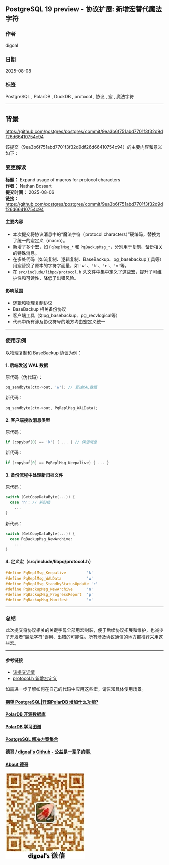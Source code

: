 ## PostgreSQL 19 preview - 协议扩展: 新增宏替代魔法字符  
                                          
### 作者                                          
digoal                                          
                                          
### 日期                                          
2025-08-08                                          
                                          
### 标签                                          
PostgreSQL , PolarDB , DuckDB , protocol , 协议 , 宏 , 魔法字符    
                                          
----                                          
                                          
## 背景       
https://github.com/postgres/postgres/commit/9ea3b6f751abd7701f3f32d9df26d66410754c94    
  
该提交（9ea3b6f751abd7701f3f32d9df26d66410754c94）的主要内容和意义如下：  
  
### 变更解读  
  
**标题：** Expand usage of macros for protocol characters    
**作者：** Nathan Bossart    
**提交时间：** 2025-08-06    
**链接：** https://github.com/postgres/postgres/commit/9ea3b6f751abd7701f3f32d9df26d66410754c94  
  
#### 主要内容  
  
- 本次提交将协议消息中的“魔法字符（protocol characters）”硬编码，替换为了统一的宏定义（macro）。  
- 新增了多个宏，如 `PqReplMsg_*` 和 `PqBackupMsg_*`，分别用于复制、备份相关的特殊消息。  
- 在多处代码（如流复制、逻辑复制、BaseBackup、pg_basebackup工具等）用宏替换了原本的字符字面量，如 `'w'`、`'k'`、`'r'`、`'m'`等。  
- 在 `src/include/libpq/protocol.h` 头文件中集中定义了这些宏，提升了可维护性和可读性，降低了出错风险。  
  
#### 影响范围  
- 逻辑和物理复制协议  
- BaseBackup 相关备份协议  
- 客户端工具（如pg_basebackup、pg_recvlogical等）  
- 代码中所有涉及协议符号的地方均由宏定义统一  
  
---  
  
### 使用示例  
  
以物理复制和 BaseBackup 协议为例：  
  
#### 1. 后端发送 WAL 数据  
  
原代码（伪代码）：  
```c  
pq_sendbyte(ctx->out, 'w'); // 发送WAL数据  
```  
新代码：  
```c  
pq_sendbyte(ctx->out, PqReplMsg_WALData);  
```  
  
#### 2. 客户端接收消息类型  
  
原代码：  
```c  
if (copybuf[0] == 'k') { ... } // 保活消息  
```  
新代码：  
```c  
if (copybuf[0] == PqReplMsg_Keepalive) { ... }  
```  
  
#### 3. 备份流程中处理新归档文件  
  
原代码：  
```c  
switch (GetCopyDataByte(...)) {  
  case 'n': // 新归档  
    ...  
}  
```  
新代码：  
```c  
switch (GetCopyDataByte(...)) {  
  case PqBackupMsg_NewArchive:  
    ...  
}  
```  
  
#### 4. 定义宏（src/include/libpq/protocol.h）  
```c  
#define PqReplMsg_Keepalive         'k'  
#define PqReplMsg_WALData           'w'  
#define PqReplMsg_StandbyStatusUpdate 'r'  
#define PqBackupMsg_NewArchive      'n'  
#define PqBackupMsg_ProgressReport  'p'  
#define PqBackupMsg_Manifest        'm'  
```  
  
---  
  
### 总结  
  
此次提交将协议相关的关键字母全部用宏封装，便于后续协议拓展和维护，也减少了开发者“魔法字符”误用、出错的可能性。所有涉及协议通信的地方都推荐采用这些宏。  
  
---  
  
#### 参考链接  
  
- [该提交详情](https://github.com/postgres/postgres/commit/9ea3b6f751abd7701f3f32d9df26d66410754c94)  
- [protocol.h 新增宏定义](https://github.com/postgres/postgres/commit/9ea3b6f751abd7701f3f32d9df26d66410754c94#diff-7b326e56b0a391d2b8a79c5e605e9a4c82b3c4b73798ce9f21aa94e5e54e1a36)  
  
如需进一步了解如何在自己的代码中应用这些宏，请告知具体使用场景。  
  
  
#### [期望 PostgreSQL|开源PolarDB 增加什么功能?](https://github.com/digoal/blog/issues/76 "269ac3d1c492e938c0191101c7238216")
  
  
#### [PolarDB 开源数据库](https://openpolardb.com/home "57258f76c37864c6e6d23383d05714ea")
  
  
#### [PolarDB 学习图谱](https://www.aliyun.com/database/openpolardb/activity "8642f60e04ed0c814bf9cb9677976bd4")
  
  
#### [PostgreSQL 解决方案集合](../201706/20170601_02.md "40cff096e9ed7122c512b35d8561d9c8")
  
  
#### [德哥 / digoal's Github - 公益是一辈子的事.](https://github.com/digoal/blog/blob/master/README.md "22709685feb7cab07d30f30387f0a9ae")
  
  
#### [About 德哥](https://github.com/digoal/blog/blob/master/me/readme.md "a37735981e7704886ffd590565582dd0")
  
  
![digoal's wechat](../pic/digoal_weixin.jpg "f7ad92eeba24523fd47a6e1a0e691b59")
  
